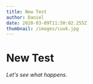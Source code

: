 ```yaml
---
title: New Test
author: Daniel
date: 2020-03-09T11:50:02.255Z
thumbnail: /images/cuub.jpg
---
```


# New Test

*Let's see what happens.*